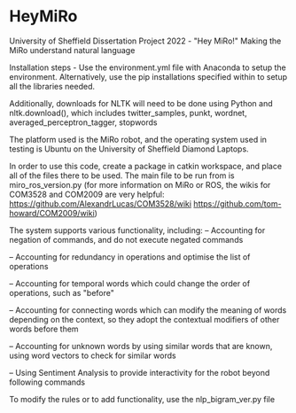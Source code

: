 # HeyMiRo
University of Sheffield Dissertation Project 2022 - "Hey MiRo!" Making the MiRo understand natural language


Installation steps - Use the environment.yml file with Anaconda to setup the environment. Alternatively, use the pip installations specified within to setup all the libraries needed.

Additionally, downloads for NLTK will need to be done using Python and nltk.download(), which includes twitter_samples, punkt, wordnet, averaged_perceptron_tagger, stopwords

The platform used is the MiRo robot, and the operating system used in testing is Ubuntu on the University of Sheffield Diamond Laptops.

In order to use this code, create a package in catkin workspace, and place all of the files there to be used. The main file to be run from is miro_ros_version.py
(for more information on MiRo or ROS, the wikis for COM3528 and COM2009 are very helpful: https://github.com/AlexandrLucas/COM3528/wiki https://github.com/tom-howard/COM2009/wiki)

The system supports various functionality, including:
– Accounting for negation of commands, and do not execute negated commands

– Accounting for redundancy in operations and optimise the list of operations

– Accounting for temporal words which could change the order of operations, such as "before"

– Accounting for connecting words which can modify the meaning of words depending on the context, so they adopt the contextual modifiers of other words before them

– Accounting for unknown words by using similar words that are known, using word vectors to check for similar words

– Using Sentiment Analysis to provide interactivity for the robot beyond following commands

To modify the rules or to add functionality, use the nlp_bigram_ver.py file
